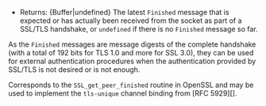 <!-- YAML
added: v9.9.0
-->

* Returns: {Buffer|undefined} The latest `Finished` message that is expected
or has actually been received from the socket as part of a SSL/TLS handshake,
or `undefined` if there is no `Finished` message so far.

As the `Finished` messages are message digests of the complete handshake
(with a total of 192 bits for TLS 1.0 and more for SSL 3.0), they can
be used for external authentication procedures when the authentication
provided by SSL/TLS is not desired or is not enough.

Corresponds to the `SSL_get_peer_finished` routine in OpenSSL and may be used
to implement the `tls-unique` channel binding from [RFC 5929][].

